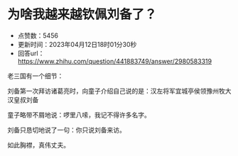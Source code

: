 # 为啥我越来越钦佩刘备了？
- 点赞数：5456
- 更新时间：2023年04月12日18时01分30秒
- 回答url：https://www.zhihu.com/question/441883749/answer/2980583319
<body>
 <p data-pid="3sw9hPcj">老三国有一个细节：</p>
 <p data-pid="GlJLJwy8">刘备第一次拜访诸葛亮时，向童子介绍自己说的是：汉左将军宜城亭侯领豫州牧大汉皇叔刘备</p>
 <p data-pid="i4DVRD6B">童子略带不屑地说：啰里八嗦，我记不得许多名字。</p>
 <p data-pid="mYZ4t62_">刘备只恳切地说了一句：你只说刘备来访。</p>
 <p data-pid="VpFICSTn">如此胸襟，真伟丈夫。</p>
</body>